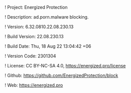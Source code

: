 ! Project: Energized Protection

! Description: ad.porn.malware blocking.

! Version: 6.32.0810.22.08.230.13

! Build Version: 22.08.230.13

! Build Date: Thu, 18 Aug 22 13:04:42 +06

! Version Code: 2301304

! License: CC BY-NC-SA 4.0, https://energized.pro/license

! Github: https://github.com/EnergizedProtection/block

! Web: https://energized.pro
